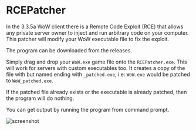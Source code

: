 # RCEPatcher
In the 3.3.5a WoW client there is a Remote Code Exploit (RCE) that allows any private server owner to inject and run arbitrary code on your computer. This patcher will modify your WoW executable file to fix the exploit.

The program can be downloaded from the releases.

Simply drag and drop your `WoW.exe` game file onto the `RCEPatcher.exe`. This will work for servers with custom executables too. It creates a copy of the file with but named ending with `_patched.exe`, i.e: `WoW.exe` would be patched to `WoW_patched.exe`.

If the patched file already exists or the executable is already patched, then the program will do nothing.

You can get output by running the program from command prompt.

![screenshot](https://i.imgur.com/NmsPYGm.png)

